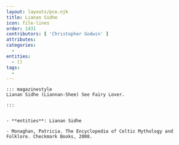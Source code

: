 ```yaml
---
layout: layouts/pce.njk
title: Lianan Sidhe
icon: file-lines
order: 1431
contributors: [ 'Christopher Godwin' ]
attributes:
categories:
  - 
entities:
  - ()
tags:
  - 
---
```

``` tab [group1:Info]
::: magazinestyle
Lianan Sidhe (Liannan-Shee) See Fairy Lover.

:::
```
``` tab [group1:Attributes]
```
``` tab [group1:Entities]
- **entities**: Lianan Sidhe
```
``` tab [group1:Sources]
- Monaghan, Patricia. The Encyclopedia of Celtic Mythology and Folklore. Checkmark Books, 2008.
```
